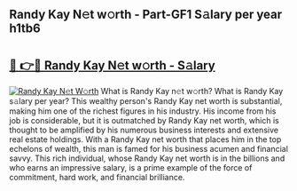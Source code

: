 ## Randy Kay N𝚎t w𝚘rth - Part-GF1 S𝚊lary per year h1tb6

# <h2><a href="http://gc00sx.nevu.top/?p=Randy+Kay">🔗 👉🔴 Randy Kay N𝚎t w𝚘rth - S𝚊lary</a></h2>

[![Randy Kay N𝚎t W𝚘rth](https://i.imgur.com/Oavwk0R.jpeg)](http://gc00sx.nevu.top/?p=Randy+Kay)
What is Randy Kay n𝚎t w𝚘rth? What is Randy Kay s𝚊lary per year?
This wealthy person's Randy Kay net worth is substantial, making him one of the richest figures in his industry. His income from his job is considerable, but it is outmatched by Randy Kay net worth, which is thought to be amplified by his numerous business interests and extensive real estate holdings. With a Randy Kay net worth that places him in the top echelons of wealth, this man is famed for his business acumen and financial savvy. This rich individual, whose Randy Kay net worth is in the billions and who earns an impressive salary, is a prime example of the force of commitment, hard work, and financial brilliance.
